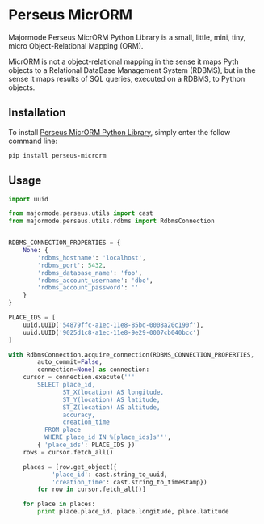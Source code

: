 # Perseus MicrORM

Majormode Perseus MicrORM Python Library is a small, little, mini, tiny, micro Object-Relational Mapping (ORM).

MicrORM is not a object-relational mapping in the sense it maps Pyth objects to a Relational DataBase Management System (RDBMS), but in the sense it maps results of SQL queries, executed on a RDBMS, to Python objects.

## Installation

To install [Perseus MicrORM Python Library](https://github.com/dcaune/perseus-microrm-python-library), simply enter the follow command line:

``` shell
pip install perseus-microrm
```

## Usage

``` python
import uuid

from majormode.perseus.utils import cast
from majormode.perseus.utils.rdbms import RdbmsConnection


RDBMS_CONNECTION_PROPERTIES = {
    None: {
        'rdbms_hostname': 'localhost',
        'rdbms_port': 5432,
        'rdbms_database_name': 'foo',
        'rdbms_account_username': 'dbo',
        'rdbms_account_password': ''
    }
}

PLACE_IDS = [
    uuid.UUID('54879ffc-a1ec-11e8-85bd-0008a20c190f'),
    uuid.UUID('9025d1c8-a1ec-11e8-9e29-0007cb040bcc')
]

with RdbmsConnection.acquire_connection(RDBMS_CONNECTION_PROPERTIES,
        auto_commit=False,
        connection=None) as connection:
    cursor = connection.execute('''
        SELECT place_id,
               ST_X(location) AS longitude,
               ST_Y(location) AS latitude,
               ST_Z(location) AS altitude,
               accuracy,
               creation_time
          FROM place
          WHERE place_id IN %[place_ids]s''',
        { 'place_ids': PLACE_IDS })
    rows = cursor.fetch_all()

    places = [row.get_object({
            'place_id': cast.string_to_uuid,
            'creation_time': cast.string_to_timestamp})
        for row in cursor.fetch_all()]

    for place in places:
        print place.place_id, place.longitude, place.latitude
```
